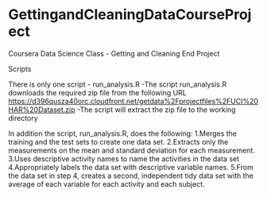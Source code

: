 # GettingandCleaningDataCourseProject

Coursera Data Science Class - Getting and Cleaning End Project

Scripts

There is only one script - run_analysis.R -The script run_analysis.R downloads the required zip file from the following URL https://d396qusza40orc.cloudfront.net/getdata%2Fprojectfiles%2FUCI%20HAR%20Dataset.zip -The script will extract the zip file to the working directory

In addition the script, run_analysis.R, does the following:
1.Merges the training and the test sets to create one data set.
2.Extracts only the measurements on the mean and standard deviation for each measurement.
3.Uses descriptive activity names to name the activities in the data set
4.Appropriately labels the data set with descriptive variable names.
5.From the data set in step 4, creates a second, independent tidy data set with the average of each variable for each activity and each subject.
